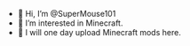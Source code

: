 - 👋 Hi, I’m @SuperMouse101
- 👀 I’m interested in Minecraft.
- 📅 I will one day upload Minecraft mods here.
